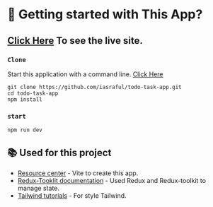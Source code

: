 # 🚀 Getting started with This App?

## [Click Here](https://github.com/iasraful/todo-task-app.git) To see the live site.

### `Clone`

Start this application with a command line. [Click Here](https://github.com/iasraful/todo-task-app.git)

```
git clone https://github.com/iasraful/todo-task-app.git
cd todo-task-app
npm install

```

### `start`



```
npm run dev
```

## 📚 Used for this project

- [Resource center](https://vitejs.dev/) - Vite to create this app.
- [Redux-Tooklit documentation](https://redux-toolkit.js.org/) - Used Redux and Redux-toolkit to manage state.
- [Tailwind tutorials](https://tailwindcss.com/https://tailwindcss.com/) - For style Tailwind.
